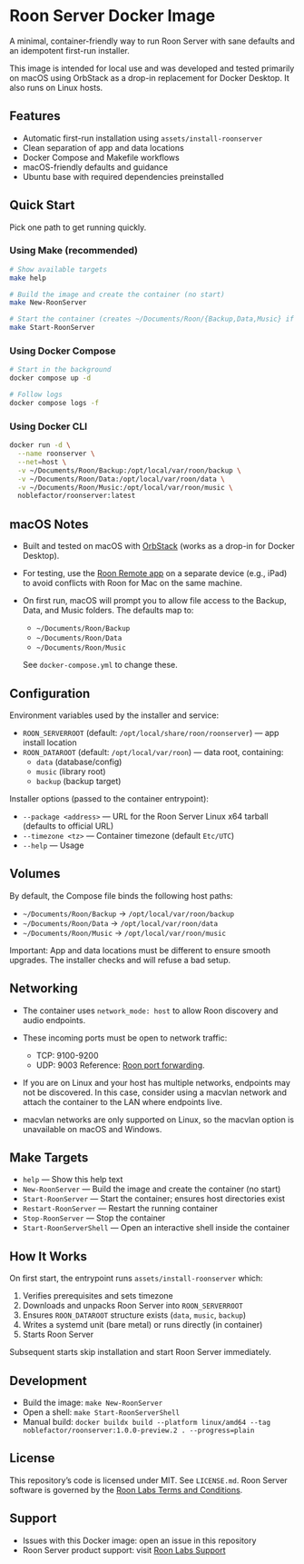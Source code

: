 # Roon Server Docker Image

A minimal, container-friendly way to run Roon Server with sane defaults and an idempotent first-run installer.

This image is intended for local use and was developed and tested primarily on macOS using OrbStack as a drop-in replacement for Docker Desktop. It also runs on Linux hosts.

## Features

- Automatic first-run installation using `assets/install-roonserver`
- Clean separation of app and data locations
- Docker Compose and Makefile workflows
- macOS-friendly defaults and guidance
- Ubuntu base with required dependencies preinstalled

## Quick Start

Pick one path to get running quickly.

### Using Make (recommended)

```bash
# Show available targets
make help

# Build the image and create the container (no start)
make New-RoonServer

# Start the container (creates ~/Documents/Roon/{Backup,Data,Music} if missing)
make Start-RoonServer
```

### Using Docker Compose

```bash
# Start in the background
docker compose up -d

# Follow logs
docker compose logs -f
```

### Using Docker CLI

```bash
docker run -d \
  --name roonserver \
  --net=host \
  -v ~/Documents/Roon/Backup:/opt/local/var/roon/backup \
  -v ~/Documents/Roon/Data:/opt/local/var/roon/data \
  -v ~/Documents/Roon/Music:/opt/local/var/roon/music \
  noblefactor/roonserver:latest
```

## macOS Notes

- Built and tested on macOS with [OrbStack](https://orbstack.dev/) (works as a drop-in for Docker Desktop).
- For testing, use the [Roon Remote app](https://apps.apple.com/us/app/roon-remote/id1014764083) on a separate device (e.g., iPad) to avoid conflicts with Roon for Mac on the same machine.
- On first run, macOS will prompt you to allow file access to the Backup, Data, and Music folders. The defaults map to:
  - `~/Documents/Roon/Backup`
  - `~/Documents/Roon/Data`
  - `~/Documents/Roon/Music`

  See `docker-compose.yml` to change these.

## Configuration

Environment variables used by the installer and service:

- `ROON_SERVERROOT` (default: `/opt/local/share/roon/roonserver`) — app install location
- `ROON_DATAROOT` (default: `/opt/local/var/roon`) — data root, containing:
  - `data` (database/config)
  - `music` (library root)
  - `backup` (backup target)

Installer options (passed to the container entrypoint):

- `--package <address>` — URL for the Roon Server Linux x64 tarball (defaults to official URL)
- `--timezone <tz>` — Container timezone (default `Etc/UTC`)
- `--help` — Usage

## Volumes

By default, the Compose file binds the following host paths:

- `~/Documents/Roon/Backup` → `/opt/local/var/roon/backup`
- `~/Documents/Roon/Data` → `/opt/local/var/roon/data`
- `~/Documents/Roon/Music` → `/opt/local/var/roon/music`

Important: App and data locations must be different to ensure smooth upgrades. The installer checks and will refuse a bad setup.

## Networking

- The container uses `network_mode: host` to allow Roon discovery and audio endpoints.

- These incoming ports must be open to network traffic:
    * TCP: 9100-9200
    * UDP: 9003
Reference: [Roon port forwarding](https://portforward.com/roon/).

- If you are on Linux and your host has multiple networks, endpoints may not be discovered. In this case, consider using a macvlan network and attach the container to the LAN where endpoints live.

- macvlan networks are only supported on Linux, so the macvlan option is unavailable on macOS and Windows.

## Make Targets

- `help` — Show this help text
- `New-RoonServer` — Build the image and create the container (no start)
- `Start-RoonServer` — Start the container; ensures host directories exist
- `Restart-RoonServer` — Restart the running container
- `Stop-RoonServer` — Stop the container
- `Start-RoonServerShell` — Open an interactive shell inside the container

## How It Works

On first start, the entrypoint runs `assets/install-roonserver` which:

1. Verifies prerequisites and sets timezone
2. Downloads and unpacks Roon Server into `ROON_SERVERROOT`
3. Ensures `ROON_DATAROOT` structure exists (`data`, `music`, `backup`)
4. Writes a systemd unit (bare metal) or runs directly (in container)
5. Starts Roon Server

Subsequent starts skip installation and start Roon Server immediately.

## Development

- Build the image: `make New-RoonServer`
- Open a shell: `make Start-RoonServerShell`
- Manual build: `docker buildx build --platform linux/amd64 --tag noblefactor/roonserver:1.0.0-preview.2 . --progress=plain`

## License

This repository’s code is licensed under MIT. See `LICENSE.md`.
Roon Server software is governed by the [Roon Labs Terms and Conditions](https://roon.app/en/termsandconditions).

## Support

- Issues with this Docker image: open an issue in this repository
- Roon Server product support: visit [Roon Labs Support](https://roon.app/support)
